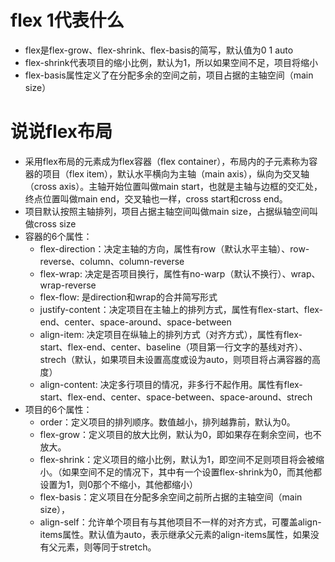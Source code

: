 # flex 1代表什么
+ flex是flex-grow、flex-shrink、flex-basis的简写，默认值为0 1 auto
+ flex-shrink代表项目的缩小比例，默认为1，所以如果空间不足，项目将缩小
+ flex-basis属性定义了在分配多余的空间之前，项目占据的主轴空间（main size）

# 说说flex布局
+ 采用flex布局的元素成为flex容器（flex container），布局内的子元素称为容器的项目（flex item），默认水平横向为主轴（main axis），纵向为交叉轴（cross axis）。主轴开始位置叫做main start，也就是主轴与边框的交汇处，终点位置叫做main end，交叉轴也一样，cross start和cross end。
+ 项目默认按照主轴排列，项目占据主轴空间叫做main size，占据纵轴空间叫做cross size
+ 容器的6个属性：
    - flex-direction：决定主轴的方向，属性有row（默认水平主轴）、row-reverse、column、column-reverse
    - flex-wrap: 决定是否项目换行，属性有no-warp（默认不换行）、wrap、wrap-reverse
    - flex-flow: 是direction和wrap的合并简写形式
    - justify-content：决定项目在主轴上的排列方式，属性有flex-start、flex-end、center、space-around、space-between
    - align-item: 决定项目在纵轴上的排列方式（对齐方式），属性有flex-start、flex-end、center、baseline（项目第一行文字的基线对齐）、strech（默认，如果项目未设置高度或设为auto，则项目将占满容器的高度）
    - align-content: 决定多行项目的情况，非多行不起作用。属性有flex-start、flex-end、center、space-between、space-around、strech
+ 项目的6个属性：
    - order：定义项目的排列顺序。数值越小，排列越靠前，默认为0。
    - flex-grow：定义项目的放大比例，默认为0，即如果存在剩余空间，也不放大。
    - flex-shrink：定义项目的缩小比例，默认为1，即空间不足则项目将会被缩小。（如果空间不足的情况下，其中有一个设置flex-shrink为0，而其他都设置为1，则0那个不缩小，其他都缩小）
    - flex-basis：定义项目在分配多余空间之前所占据的主轴空间（main size），
    - align-self：允许单个项目有与其他项目不一样的对齐方式，可覆盖align-items属性。默认值为auto，表示继承父元素的align-items属性，如果没有父元素，则等同于stretch。
